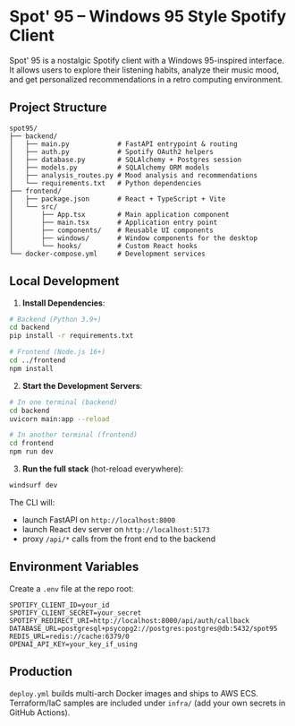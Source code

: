 # Spot' 95 – Windows 95 Style Spotify Client

Spot' 95 is a nostalgic Spotify client with a Windows 95-inspired interface. It allows users to explore their listening habits, analyze their music mood, and get personalized recommendations in a retro computing environment.

## Project Structure

```text
spot95/
├── backend/
│   ├── main.py            # FastAPI entrypoint & routing
│   ├── auth.py            # Spotify OAuth2 helpers
│   ├── database.py        # SQLAlchemy + Postgres session
│   ├── models.py          # SQLAlchemy ORM models
│   ├── analysis_routes.py # Mood analysis and recommendations
│   └── requirements.txt   # Python dependencies
├── frontend/
│   ├── package.json       # React + TypeScript + Vite
│   └── src/
│       ├── App.tsx        # Main application component
│       ├── main.tsx       # Application entry point
│       ├── components/    # Reusable UI components
│       ├── windows/       # Window components for the desktop
│       └── hooks/         # Custom React hooks
└── docker-compose.yml     # Development services
```

## Local Development

1. **Install Dependencies**:

```bash
# Backend (Python 3.9+)
cd backend
pip install -r requirements.txt

# Frontend (Node.js 16+)
cd ../frontend
npm install
```

2. **Start the Development Servers**:

```bash
# In one terminal (backend)
cd backend
uvicorn main:app --reload

# In another terminal (frontend)
cd frontend
npm run dev
```

3. **Run the full stack** (hot-reload everywhere):

```bash
windsurf dev
```

The CLI will:
- launch FastAPI on `http://localhost:8000`
- launch React dev server on `http://localhost:5173`
- proxy `/api/*` calls from the front end to the backend

## Environment Variables
Create a `.env` file at the repo root:

```env
SPOTIFY_CLIENT_ID=your_id
SPOTIFY_CLIENT_SECRET=your_secret
SPOTIFY_REDIRECT_URI=http://localhost:8000/api/auth/callback
DATABASE_URL=postgresql+psycopg2://postgres:postgres@db:5432/spot95
REDIS_URL=redis://cache:6379/0
OPENAI_API_KEY=your_key_if_using
```

## Production
`deploy.yml` builds multi-arch Docker images and ships to AWS ECS. Terraform/IaC samples are included under `infra/` (add your own secrets in GitHub Actions).
